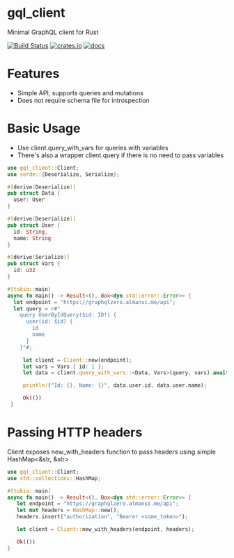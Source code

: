 # gql_client

Minimal GraphQL client for Rust

[![Build Status](https://travis-ci.com/arthurkhlghatyan/gql-client-rs.svg?branch=master)](https://travis-ci.com/arthurkhlghatyan/gql-client-rs)
[![crates.io](https://img.shields.io/crates/v/gql_client.svg)](https://crates.io/crates/gql_client)
[![docs](https://docs.rs/gql_client/badge.svg)](https://docs.rs/gql_client/latest/gql_client/)

# Features

- Simple API, supports queries and mutations
- Does not require schema file for introspection

# Basic Usage

- Use client.query_with_vars for queries with variables
- There's also a wrapper client.query if there is no need to pass variables

```rust
use gql_client::Client;
use serde::{Deserialize, Serialize};

#[derive(Deserialize)]
pub struct Data {
  user: User
}

#[derive(Deserialize)]
pub struct User {
  id: String,
  name: String
}

#[derive(Serialize)]
pub struct Vars {
  id: u32
}

#[tokio::main]
async fn main() -> Result<(), Box<dyn std::error::Error>> {
  let endpoint = "https://graphqlzero.almansi.me/api";
  let query = r#"
    query UserByIdQuery($id: ID!) {
      user(id: $id) {
        id
        name
      }
    }"#;

     let client = Client::new(endpoint);
     let vars = Vars { id: 1 };
     let data = client.query_with_vars::<Data, Vars>(query, vars).await.unwrap();

     println!("Id: {}, Name: {}", data.user.id, data.user.name);

     Ok(())
 }
 ```


 # Passing HTTP headers

 Client exposes new_with_headers function to pass headers using simple HashMap<&str, &str>

 ```rust
use gql_client::Client;
use std::collections::HashMap;

#[tokio::main]
async fn main() -> Result<(), Box<dyn std::error::Error>> {
    let endpoint = "https://graphqlzero.almansi.me/api";
    let mut headers = HashMap::new();
    headers.insert("authorization", "Bearer <some_token>");

    let client = Client::new_with_headers(endpoint, headers);

    Ok(())
}
 ```